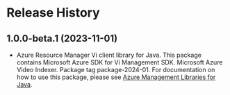 # Release History

## 1.0.0-beta.1 (2023-11-01)

- Azure Resource Manager Vi client library for Java. This package contains Microsoft Azure SDK for Vi Management SDK. Microsoft Azure Video Indexer. Package tag package-2024-01. For documentation on how to use this package, please see [Azure Management Libraries for Java](https://aka.ms/azsdk/java/mgmt).
